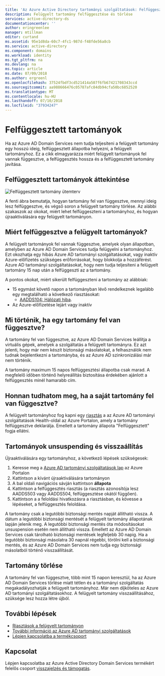 ```yaml
---
title: 'Az Azure Active Directory tartományi szolgáltatások: Felfüggesztve tartományok |} A Microsoft Docs'
description: Felügyelt tartomány felfüggesztése és törlése
services: active-directory-ds
documentationcenter: ''
author: eringreenlee
manager: mtillman
editor: curtand
ms.assetid: 95e1d8da-60c7-4fc1-987d-f48fde56a8cb
ms.service: active-directory
ms.component: domains
ms.workload: identity
ms.tgt_pltfrm: na
ms.devlang: na
ms.topic: article
ms.date: 07/09/2018
ms.author: ergreenl
ms.openlocfilehash: 37524fbdf3cd521414a507f6fb67421708343ccd
ms.sourcegitcommit: aa988666476c05787afc84db94cfa50bc6852520
ms.translationtype: MT
ms.contentlocale: hu-HU
ms.lasthandoff: 07/10/2018
ms.locfileid: "37934247"
---
```

# <a name="suspended-domains"></a>Felfüggesztett tartományok
Ha az Azure AD Domain Services nem tudja teljesíteni a felügyelt tartomány egy hosszú ideig, felfüggesztett állapotba helyezni, a felügyelt tartományhoz. Ez a cikk elmagyarázza miért felügyelt tartományok fel vannak függesztve, a felfüggesztés hossza és a felfüggesztett tartomány javítása.


## <a name="overview-of-suspended-domains"></a>Felfüggesztett tartományok áttekintése

![Felfüggesztett tartomány ütemterv](media\active-directory-domain-services-suspension\suspension-timeline.PNG)

A fenti ábra bemutatja, hogyan tartomány fel van függesztve, mennyi ideig lesz felfüggesztve, és végső soron a felügyelt tartomány törlése. Az alábbi szakaszok az okokat, miért lehet felfüggeszteni a tartományhoz, és hogyan újraaktiválására egy felügyelt tartományon.


## <a name="why-are-managed-domains-suspended"></a>Miért felfüggesztve a felügyelt tartományok?

A felügyelt tartományok fel vannak függesztve, amelyek olyan állapotban, amelyben az Azure AD Domain Services tudja felügyelni a tartományhoz. Ezt okozhatja egy hibás Azure AD tartományi szolgáltatásokat, vagy inaktív Azure-előfizetés szükséges erőforrásokat, hogy blokkolja a hozzáférést. Azure AD tartományi szolgáltatásokat, hogy nem tudja teljesíteni a felügyelt tartomány 15 nap után a felfüggeszti az a tartomány.

A pontos okokat, miért sikerült felfüggeszteni a tartomány az alábbiak:
* 15 egymást követő napon a tartományban lévő rendelkeznek legalább egy megtalálható a következő riasztásokat:
   * [AADDS104: Hálózati hiba](active-directory-ds-troubleshoot-nsg.md).
* Az Azure-előfizetése lejárt vagy inaktív


## <a name="what-happens-when-a-domain-is-suspended"></a>Mi történik, ha egy tartomány fel van függesztve?

A tartomány fel van függesztve, az Azure AD Domain Services leállítja a virtuális gépek, amelyek a szolgáltatás a felügyelt tartományra. Ez azt jelenti, hogy már nem készít biztonsági másolatokat, a felhasználók nem tudnak bejelentkezni a tartományba, és az Azure AD szinkronizálási már nem történik.

A tartomány maximum 15 napos felfüggesztési állapotba csak marad. A megfelelő időben történő helyreállítás biztosítása érdekében ajánlott a felfüggesztés minél hamarabb cím.

## <a name="how-do-i-know-if-my-domain-is-suspended"></a>Honnan tudhatom meg, ha a saját tartomány fel van függesztve?
A felügyelt tartományhoz fog kapni egy [riasztás](active-directory-ds-troubleshoot-alerts.md) a az Azure AD tartományi szolgáltatások Health-oldal az Azure Portalon, amely a tartomány felfüggesztve deklarálja. Emellett a tartomány állapota "Felfüggesztett" fogja ellátni.


## <a name="unsuspending-and-restoring-domains"></a>Tartományok unsuspending és visszaállítás

Újraaktiválására egy tartományhoz, a következő lépések szükségesek:

1. Keresse meg a [Azure AD tartományi szolgáltatások lap](https://portal.azure.com/#blade/HubsExtension/Resources/resourceType/Microsoft.AAD%2FdomainServices) az Azure Portalon
2. Kattintson a kívánt újraaktiválására tartományon
3. A bal oldali navigációs sávján kattintson **állapota**
4. Kattintson a felfüggesztés riasztás (a riasztás azonosítója lesz AADDS503 vagy AADDS504, felfüggesztése okától függően).
5. Kattintson a a feloldási hivatkozásra a riasztásban, és kövesse a lépéseket, a felfüggesztés feloldása.

A tartomány csak a legutóbbi biztonsági mentés napját állítható vissza. A dátum a legutóbbi biztonsági mentését a felügyelt tartomány állapotának lapján jelenik meg. A legutóbbi biztonsági mentés óta módosításokat unsuspension esetén nem állítható vissza. Emellett az Azure AD Domain Services csak tárolható biztonsági mentések legfeljebb 30 napig. Ha a legutóbbi biztonsági másolatra 30 napnál régebbi, törölni kell a biztonsági mentés, és az Azure AD Domain Services nem tudja egy biztonsági másolatból történő visszaállítását.

## <a name="deleting-domains"></a>Tartomány törlése

A tartomány fel van függesztve, több mint 15 napon keresztül, ha az Azure AD Domain Services törlése miatt tétlen és a tartományi szolgáltatás megakadályozhatják a felügyelt tartományhoz. Már nem díjköteles az Azure AD tartományi szolgáltatásokhoz. A felügyelt tartomány visszaállításához, szüksége lesz hozza létre újból.


## <a name="next-steps"></a>További lépések
- [Riasztások a felügyelt tartományon](active-directory-ds-troubleshoot-alerts.md)
- [További információ az Azure AD tartományi szolgáltatások](active-directory-ds-overview.md)
- [Lépjen kapcsolatba a termékcsoport](active-directory-ds-contact-us.md)

## <a name="contact-us"></a>Kapcsolat

Lépjen kapcsolatba az Azure Active Directory Domain Services termékért felelős csoport [visszajelzés és támogatás](active-directory-ds-contact-us.md).
